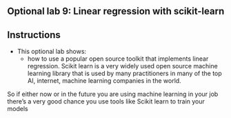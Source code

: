 ## Optional lab 9: Linear regression with scikit-learn

## Instructions

- This optional lab shows: 
    - how to use a popular open source toolkit that implements linear regression. Scikit learn is a very widely used open source machine learning library that is used by many practitioners in many of the top AI, internet, machine learning companies in the world.

So if either now or in the future you are using machine learning in your job there’s a very good chance you use tools like Scikit learn to train your models